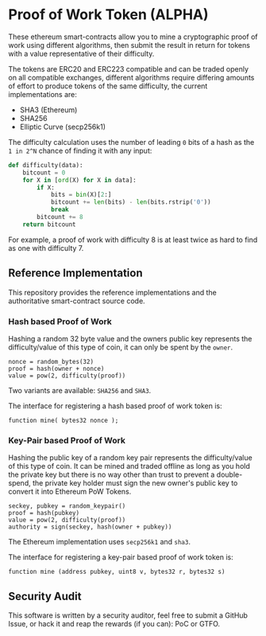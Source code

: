 # Proof of Work Token (ALPHA)

These ethereum smart-contracts allow you to mine a cryptographic proof of work using different algorithms, then submit the result in return for tokens with a value representative of their difficulty.

The tokens are ERC20 and ERC223 compatible and can be traded openly on all compatible exchanges, different algorithms require differing amounts of effort to produce tokens of the same difficulty, the current implementations are:

 * SHA3 (Ethereum)
 * SHA256
 * Elliptic Curve (secp256k1)

The difficulty calculation uses the number of leading `0` bits of a hash as the `1 in 2^N` chance of finding it with any input:

```python
def difficulty(data):
    bitcount = 0
    for X in [ord(X) for X in data]:
        if X:
            bits = bin(X)[2:]
            bitcount += len(bits) - len(bits.rstrip('0'))
            break
        bitcount += 8
    return bitcount
```

For example, a proof of work with difficulty 8 is at least twice as hard to find as one with difficulty 7.

## Reference Implementation

This repository provides the reference implementations and the authoritative smart-contract source code.

### Hash based Proof of Work

Hashing a random 32 byte value and the owners public key represents the difficulty/value of this type of coin, it can only be spent by the `owner`.

```
nonce = random_bytes(32)
proof = hash(owner + nonce)
value = pow(2, difficulty(proof))
```

Two variants are available: `SHA256` and `SHA3`.

The interface for registering a hash based proof of work token is:

```
function mine( bytes32 nonce );
```

### Key-Pair based Proof of Work

Hashing the public key of a random key pair represents the difficulty/value of this type of coin. It can be mined and traded offline as long as you hold the private key but there is no way other than trust to prevent a double-spend, the private key holder must sign the new owner's public key to convert it into Ethereum PoW Tokens.

```
seckey, pubkey = random_keypair()
proof = hash(pubkey)
value = pow(2, difficulty(proof))
authority = sign(seckey, hash(owner + pubkey))
```

The Ethereum implementation uses `secp256k1` and `sha3`.

The interface for registering a key-pair based proof of work token is:

```
function mine (address pubkey, uint8 v, bytes32 r, bytes32 s)
```

## Security Audit

This software is written by a security auditor, feel free to submit a GitHub Issue, or hack it and reap the rewards (if you can): PoC or GTFO.
